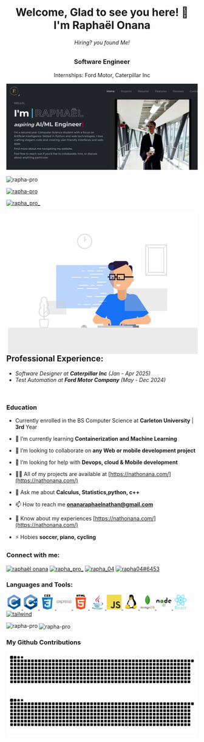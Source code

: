 <h1 align="center">Welcome, Glad to see you here! 🙂 I'm Raphaël Onana</h1>
<h6 align="center">Hiring? you found Me!</h6>
<h3 align="center">Software Engineer</h3>
<p align="center">Internships: Ford Motor, Caterpillar Inc </p>

<a align="left" href="https://nathonana.com/"> <img src="https://github.com/rapha-pro/rapha-pro/blob/7f3086bf95063fee5764589f918e4317abcc57b9/background.png" > </a>

<p align="left"> <img src="https://komarev.com/ghpvc/?username=rapha-pro&label=Profile%20views&color=0e75b6&style=flat" alt="rapha-pro" /> </p>

<p align="left"> <a href="https://github.com/ryo-ma/github-profile-trophy"><img src="https://github-profile-trophy.vercel.app/?username=rapha-pro" alt="rapha-pro" /></a> </p>

<p align="left"> <a href="https://twitter.com/rapha_pro_" target="blank"><img src="https://img.shields.io/twitter/follow/rapha_pro_?logo=twitter&style=for-the-badge" alt="rapha_pro_" /></a> </p>

<img align="right" width="500" alt="coding" src="https://github.com/rapha-pro/rapha-pro/blob/87ce6588128cb47173078b574f1974a8be5f78a7/programming.gif" />

<br/>

## Professional Experience:
- *Software Designer at **Caterpillar Inc** (Jan - Apr 2025)*
- *Test Automation at **Ford Motor Company** (May - Dec 2024)*
 
<br>

  ### Education
- Currently enrolled in the BS Computer Science at **Carleton University** | **3rd** Year

- 🌱 I’m currently learning **Containerization and Machine Learning**

- 👯 I’m looking to collaborate on **any Web or mobile development project**

- 🤝 I’m looking for help with **Devops, cloud & Mobile development**

- 👨‍💻 All of my projects are available at [https://nathonana.com/](https://nathonana.com/)

- 💬 Ask me about **Calculus, Statistics,python, c++**

- 📫 How to reach me **onanaraphaelnathan@gmail.com**

- 📄 Know about my experiences [https://nathonana.com/](https://nathonana.com/)

- ⚡ Hobies **soccer, piano, cycling**

<h3 align="left">Connect with me:</h3>
<p align="left">
<a href="https://linkedin.com/in/raphaelonana" target="blank"><img align="center" src="https://raw.githubusercontent.com/rahuldkjain/github-profile-readme-generator/master/src/images/icons/Social/linked-in-alt.svg" alt="raphaël onana" height="30" width="40" /></a>
<a href="https://twitter.com/rapha_pro_" target="blank"><img align="center" src="https://raw.githubusercontent.com/rahuldkjain/github-profile-readme-generator/master/src/images/icons/Social/twitter.svg" alt="rapha_pro_" height="30" width="40" /></a>
<a href="https://www.leetcode.com/rapha_04" target="blank"><img align="center" src="https://raw.githubusercontent.com/rahuldkjain/github-profile-readme-generator/master/src/images/icons/Social/leet-code.svg" alt="rapha_04" height="30" width="40" /></a>
<a href="https://discord.gg/rapha04#6453" target="blank"><img align="center" src="https://raw.githubusercontent.com/rahuldkjain/github-profile-readme-generator/master/src/images/icons/Social/discord.svg" alt="rapha04#6453" height="30" width="40" /></a>
</p>

<h3 align="left">Languages and Tools:</h3>
<p align="left"> <a href="https://www.cprogramming.com/" target="_blank" rel="noreferrer"> <img src="https://raw.githubusercontent.com/devicons/devicon/master/icons/c/c-original.svg" alt="c" width="40" height="40"/> </a> <a href="https://www.w3schools.com/cpp/" target="_blank" rel="noreferrer"> <img src="https://raw.githubusercontent.com/devicons/devicon/master/icons/cplusplus/cplusplus-original.svg" alt="cplusplus" width="40" height="40"/> </a> <a href="https://www.w3schools.com/css/" target="_blank" rel="noreferrer"> <img src="https://raw.githubusercontent.com/devicons/devicon/master/icons/css3/css3-original-wordmark.svg" alt="css3" width="40" height="40"/> </a> <a href="https://expressjs.com" target="_blank" rel="noreferrer"> <img src="https://raw.githubusercontent.com/devicons/devicon/master/icons/express/express-original-wordmark.svg" alt="express" width="40" height="40"/> </a> <a href="https://www.w3.org/html/" target="_blank" rel="noreferrer"> <img src="https://raw.githubusercontent.com/devicons/devicon/master/icons/html5/html5-original-wordmark.svg" alt="html5" width="40" height="40"/> </a> <a href="https://www.java.com" target="_blank" rel="noreferrer"> <img src="https://raw.githubusercontent.com/devicons/devicon/master/icons/java/java-original.svg" alt="java" width="40" height="40"/> </a> <a href="https://developer.mozilla.org/en-US/docs/Web/JavaScript" target="_blank" rel="noreferrer"> <img src="https://raw.githubusercontent.com/devicons/devicon/master/icons/javascript/javascript-original.svg" alt="javascript" width="40" height="40"/> </a> <a href="https://www.linux.org/" target="_blank" rel="noreferrer"> <img src="https://raw.githubusercontent.com/devicons/devicon/master/icons/linux/linux-original.svg" alt="linux" width="40" height="40"/> </a> <a href="https://www.mongodb.com/" target="_blank" rel="noreferrer"> <img src="https://raw.githubusercontent.com/devicons/devicon/master/icons/mongodb/mongodb-original-wordmark.svg" alt="mongodb" width="40" height="40"/> </a> <a href="https://nodejs.org" target="_blank" rel="noreferrer"> <img src="https://raw.githubusercontent.com/devicons/devicon/master/icons/nodejs/nodejs-original-wordmark.svg" alt="nodejs" width="40" height="40"/> </a> <a href="https://reactjs.org/" target="_blank" rel="noreferrer"> <img src="https://raw.githubusercontent.com/devicons/devicon/master/icons/react/react-original-wordmark.svg" alt="react" width="40" height="40"/> </a> <a href="https://tailwindcss.com/" target="_blank" rel="noreferrer"> <img src="https://www.vectorlogo.zone/logos/tailwindcss/tailwindcss-icon.svg" alt="tailwind" width="40" height="40"/> </a> </p>

<p><img align="left" src="https://github-readme-stats.vercel.app/api/top-langs?username=rapha-pro&show_icons=true&locale=en&layout=compact" alt="rapha-pro" /></p>

<p>&nbsp;<img align="center" src="https://github-readme-stats.vercel.app/api?username=rapha-pro&show_icons=true&locale=en" alt="rapha-pro" /></p>

### My Github Contributions
![Snake animation](https://github.com/rapha-pro/rapha-pro/blob/output/github-contribution-grid-snake.svg)
![snake gif](https://github.com/rapha-pro/rapha-pro/blob/output/github-contribution-grid-snake-dark.svg)

